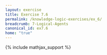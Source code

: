 ```yaml
---
layout: exercise
title: Exercise 7.6
permalink: /knowledge-logic-exercises/ex_6/
breadcrumb: 7-Logical-Agents
canonical_id: ex7.6
home: "true"
---
```


{% include mathjax_support %}



